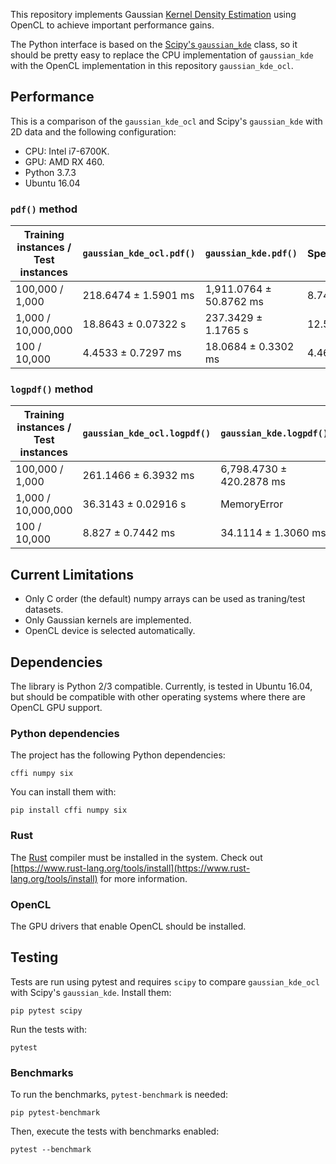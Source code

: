 This repository implements Gaussian [Kernel Density Estimation](https://en.wikipedia.org/wiki/Kernel_density_estimation) using 
OpenCL to achieve important performance gains.


The Python interface is based on the [Scipy's `gaussian_kde`](https://docs.scipy.org/doc/scipy/reference/generated/scipy.stats.gaussian_kde.html) class, 
so it should be pretty easy to replace the CPU implementation of `gaussian_kde` with the
OpenCL implementation in this repository `gaussian_kde_ocl`.

## Performance

This is a comparison of the `gaussian_kde_ocl` and Scipy's `gaussian_kde` with 2D data and the following configuration:

- CPU: Intel i7-6700K.
- GPU: AMD RX 460.
- Python 3.7.3
- Ubuntu 16.04


### ``pdf()`` method

Training instances / Test instances | `gaussian_kde_ocl.pdf()`    | `gaussian_kde.pdf()`            | Speedup |
------------------------------------|-----------------------------| --------------------------------|-----------------|
100,000 / 1,000                     | 218.6474 &plusmn; 1.5901 ms | 1,911.0764 &plusmn; 50.8762 ms  | 8.74x   |
1,000 / 10,000,000                  | 18.8643 &plusmn; 0.07322 s  | 237.3429 &plusmn; 1.1765 s      | 12.58x  |
100 / 10,000                        | 4.4533 &plusmn; 0.7297 ms   | 18.0684 &plusmn; 0.3302 ms      | 4.46x   |

### ``logpdf()`` method


Training instances / Test instances | `gaussian_kde_ocl.logpdf()` | `gaussian_kde.logpdf()`         | Speedup |
------------------------------------|-----------------------------|---------------------------------|---------|
100,000 / 1,000                     | 261.1466 &plusmn; 6.3932 ms | 6,798.4730 &plusmn; 420.2878 ms | 26.03x  |
1,000 / 10,000,000                  | 36.3143 &plusmn; 0.02916 s  | MemoryError                     | NA      |
100 / 10,000                        | 8.827 &plusmn; 0.7442 ms    | 34.1114 &plusmn; 1.3060 ms      | 3.86x   |


## Current Limitations

- Only C order (the default) numpy arrays can be used as traning/test datasets.
- Only Gaussian kernels are implemented.
- OpenCL device is selected automatically.

## Dependencies

The library is Python 2/3 compatible. Currently, is tested in Ubuntu 16.04, but should be compatible with other operating systems where
there are OpenCL GPU support.

### Python dependencies

The project has the following Python dependencies:

``
cffi
numpy
six
``

You can install them with:

``
pip install cffi numpy six
``

### Rust

The [Rust](https://www.rust-lang.org/) compiler must be installed in the system. Check out [https://www.rust-lang.org/tools/install](https://www.rust-lang.org/tools/install) for more information.

### OpenCL

The GPU drivers that enable OpenCL should be installed.


## Testing

Tests are run using pytest and requires `scipy` to compare `gaussian_kde_ocl` with Scipy's `gaussian_kde`. Install them:

``
pip pytest scipy
``

Run the tests with:

``
pytest
``

### Benchmarks

To run the benchmarks, `pytest-benchmark` is needed:

``
pip pytest-benchmark
``

Then, execute the tests with benchmarks enabled:

``
pytest --benchmark
``